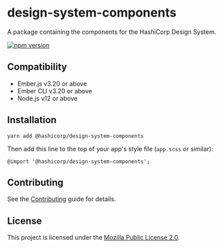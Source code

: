 design-system-components
==============================================================================

A package containing the components for the HashiCorp Design System.

[![npm version](https://badge.fury.io/js/%40hashicorp%2Fdesign-system-components.svg)](https://badge.fury.io/js/%40hashicorp%2Fdesign-system-components)


Compatibility
------------------------------------------------------------------------------

* Ember.js v3.20 or above
* Ember CLI v3.20 or above
* Node.js v12 or above


Installation
------------------------------------------------------------------------------

```
yarn add @hashicorp/design-system-components
```

Then add this line to the top of your app's style file (`app.scss` or similar):

```
@import '@hashicorp/design-system-components';
```

Contributing
------------------------------------------------------------------------------

See the [Contributing](CONTRIBUTING.md) guide for details.


License
------------------------------------------------------------------------------

This project is licensed under the [Mozilla Public License 2.0](LICENSE.md).
